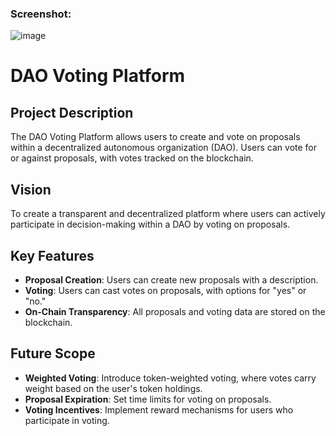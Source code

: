 

### Screenshot: 

![image](https://github.com/user-attachments/assets/4ca32de1-19cb-4c43-a5f1-17d19782a06c)

# DAO Voting Platform

## Project Description
The DAO Voting Platform allows users to create and vote on proposals within a decentralized autonomous organization (DAO). Users can vote for or against proposals, with votes tracked on the blockchain.

## Vision
To create a transparent and decentralized platform where users can actively participate in decision-making within a DAO by voting on proposals.

## Key Features
- **Proposal Creation**: Users can create new proposals with a description.
- **Voting**: Users can cast votes on proposals, with options for "yes" or "no."
- **On-Chain Transparency**: All proposals and voting data are stored on the blockchain.

## Future Scope
- **Weighted Voting**: Introduce token-weighted voting, where votes carry weight based on the user's token holdings.
- **Proposal Expiration**: Set time limits for voting on proposals.
- **Voting Incentives**: Implement reward mechanisms for users who participate in voting.
